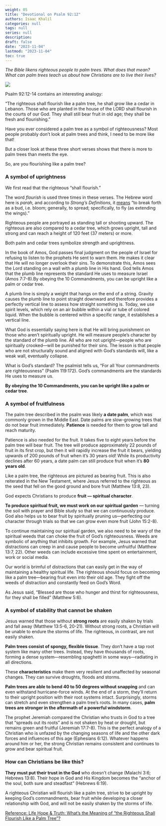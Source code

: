 ```yaml
---
weight: 05
title: "Devotional on Psalm 92:12"
authors: Isaac Khalil
categories: null
tags: null
series: null
description: 
draft: false
date: "2023-11-04"
lastmod: "2023-11-04"
toc: true
---
```


<!--more-->

*The Bible likens righteous people to palm trees. What does that mean? What can palm trees teach us about how Christians are to live their lives?*

![](https://lifehopeandtruth.com/cache/images/whats-the-meaning-of-the-righteous-shall-flourish-like-a-palm-tree_725_408_80.jpg)

Psalm 92:12-14 contains an interesting analogy:

“The righteous shall flourish like a palm tree, he shall grow like a cedar in Lebanon. Those who are planted in the house of the LORD shall flourish in the courts of our God. They shall still bear fruit in old age; they shall be fresh and flourishing.”

Have you ever considered a palm tree as a symbol of righteousness? Most people probably don’t look at palm trees and think, I need to be more like that!

But a closer look at these three short verses shows that there is more to palm trees than meets the eye.

So, are you flourishing like a palm tree?

### A symbol of uprightness

We first read that the righteous “shall flourish.”

The word *flourish* is used three times in these verses. The Hebrew word here is *parah,* and according to *Strong’s Definitions,* it [means](https://www.blueletterbible.org/lexicon/h6524/kjv/wlc/0-1/) “to break forth as a bud, i.e. bloom; generally, to spread; specifically, to fly (as extending the wings).”

Righteous people are portrayed as standing tall or shooting upward. The righteous are also compared to a cedar tree, which grows upright, tall and strong and can reach a height of 120 feet (37 meters) or more.

Both palm and cedar trees symbolize strength and uprightness.

In the book of Amos, God passes final judgment on the people of Israel for refusing to listen to the prophets He sent to warn them. He makes it clear that He will no longer overlook their sins. To demonstrate this, Amos sees the Lord standing on a wall with a plumb line in His hand. God tells Amos that the plumb line represents the standard He uses to measure Israel (Amos 7:7-8).<label for="palm tree" class="margin-toggle sidenote-number"></label><span class="sidenote">By obeying the 10 Commandments, you can be upright like a palm or cedar tree.</span>

A plumb line is simply a weight that hangs on the end of a string. Gravity causes the plumb line to point straight downward and therefore provides a perfectly vertical line to assess how straight something is. Today, we use spirit levels, which rely on an air bubble within a vial or tube of colored liquid. When the bubble is centered within a specific range, it establishes a vertical line.

What God is essentially saying here is that He will bring punishment on those who aren’t spiritually upright. He will measure people’s character by the standard of the plumb line. All who are not upright—people who are spiritually crooked—will be punished for their sins. The lesson is that people who are not structurally sound and aligned with God’s standards will, like a weak wall, eventually collapse.

What is God’s standard? The psalmist tells us, “For all Your commandments are righteousness” (Psalm 119:172). God’s commandments are the standards He uses to measure us.

<b>By obeying the 10 Commandments, you can be upright like a palm or cedar tree</b>.

### A symbol of fruitfulness

The palm tree described in the psalm was likely <b>a date palm</b>, which was commonly grown in the Middle East. Date palms are slow-growing trees that do not bear fruit immediately. <b>Patience</b> is needed for them to grow tall and reach maturity.

Patience is also needed for the fruit. It takes five to eight years before the palm tree will bear fruit. The tree will produce approximately 22 pounds of fruit in its first crop, but then it will rapidly increase the fruit it bears, yielding upwards of 200 pounds of fruit when it’s 30 years old! While its productivity declines after 60 years, a date palm can still produce fruit when it’s <b>80 years old</b>.

Like a palm tree, the righteous are pictured as bearing fruit. This is also reiterated in the New Testament, where Jesus referred to the righteous as the seed that fell on the good ground and bore fruit (Matthew 13:8, 23).

God expects Christians to produce <b>fruit — spiritual character</b>.

<b>To produce spiritual fruit, we must work on our spiritual garden</b> — turning the soil with prayer and Bible study so that we can continuously produce. God also helps us to bear fruit by spiritually pruning us—perfecting our character through trials so that we can grow even more fruit (John 15:2-8).

To continue maintaining our spiritual garden, we also need to be wary of the spiritual weeds that can choke the fruit of God’s righteousness. Weeds are symbolic of anything that inhibits growth. For example, Jesus warned that distractions can creep in and cause people to become unfruitful (Matthew 13:7, 22). Other weeds can include excessive time spent on entertainment, work or social media.

Our world is brimful of distractions that can easily get in the way of maintaining a healthy spiritual life. The righteous should focus on becoming like a palm tree—bearing fruit even into their old age. They fight off the weeds of distraction and constantly feed on God’s Word.

As Jesus said, “Blessed are those who hunger and thirst for righteousness, for they shall be filled” (Matthew 5:6).

### A symbol of stability that cannot be shaken

Jesus warned that those without <b>strong roots</b> are easily shaken by trials and fall away (Matthew 13:5-6, 20-21). Without strong roots, a Christian will be unable to endure the storms of life. The righteous, in contrast, are not easily shaken.

<b>Palm trees consist of spongy, flexible tissue</b>. They don’t have a tap root system like many other trees. Instead, they have thousands of roots, forming a dense system—resembling spaghetti in some ways—radiating in all directions.

These <b>characteristics</b> make them very resilient and unaffected by seasonal changes. They can survive droughts, floods and storms.

<b>Palm trees are able to bend 40 to 50 degrees without snapping</b> and can even withstand hurricane-force winds. At the end of a storm, they’ll return to their upright position with their root systems intact. Surprisingly, storms can stretch and even strengthen a palm tree’s roots. In many cases, <b>palm trees are stronger in the aftermath of a powerful windstorm</b>.

The prophet Jeremiah compared the Christian who trusts in God to a tree that “spreads out its roots” and is not shaken by heat or drought, but remains green and fruitful (Jeremiah 17:7-8). This is the perfect analogy of a Christian who is unfazed by the changing seasons of life and the other dark forces and influences of this age (Ephesians 6:12). Whatever happens around him or her, the strong Christian remains consistent and continues to grow and bear spiritual fruit.

### How can Christians be like this?

<b>They must put their trust in the God</b> who doesn’t change (Malachi 3:6; Hebrews 13:8). Their hope in God and His Kingdom becomes the “anchor of the soul, both sure and steadfast” (Hebrews 6:19).

A righteous Christian will flourish like a palm tree, strive to be upright by keeping God’s commandments, bear fruit while developing a closer relationship with God, and will not be easily shaken by the storms of life.

<a href = "https://lifehopeandtruth.com/life/blog/whats-the-meaning-of-the-righteous-shall-flourish-like-a-palm-tree/" target="_blank" rel="noopener noreferrer">Reference: Life Hope & Truth: What’s the Meaning of “the Righteous Shall Flourish Like a Palm Tree”?</a>
